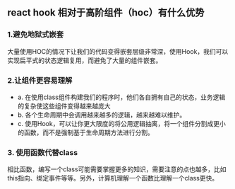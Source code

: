 ## react hook 相对于高阶组件（hoc）有什么优势

### 1.避免地狱式嵌套

大量使用HOC的情况下让我们的代码变得嵌套层级非常深，使用Hook，我们可以实现扁平式的状态逻辑复用，而避免了大量的组件嵌套。

### 2.让组件更容易理解
  
- a. 在使用class组件构建我们的程序时，他们各自拥有自己的状态，业务逻辑的复杂使这些组件变得越来越庞大
- b. 各个生命周期中会调用越来越多的逻辑，越来越难以维护。
- c. 使用Hook，可以让你更大限度的将公用逻辑抽离，将一个组件分割成更小的函数，而不是强制基于生命周期方法进行分割。
  
### 3. 使用函数代替class
  
相比函数，编写一个class可能需要掌握更多的知识，需要注意的点也越多，比如this指向、绑定事件等等。另外，计算机理解一个函数比理解一个class更快。
